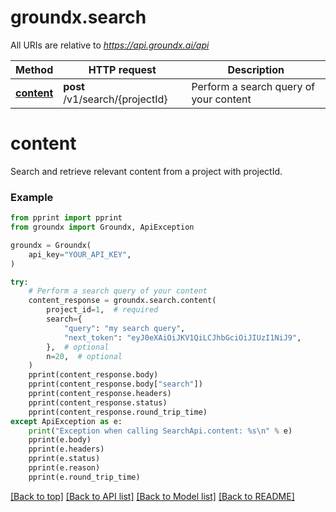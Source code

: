 # groundx.search

All URIs are relative to *https://api.groundx.ai/api*

Method | HTTP request | Description
------------- | ------------- | -------------
[**content**](#content) | **post** /v1/search/{projectId} | Perform a search query of your content

# **content**

Search and retrieve relevant content from a project with projectId.

### Example

```python
from pprint import pprint
from groundx import Groundx, ApiException

groundx = Groundx(
    api_key="YOUR_API_KEY",
)

try:
    # Perform a search query of your content
    content_response = groundx.search.content(
        project_id=1,  # required
        search={
            "query": "my search query",
            "next_token": "eyJ0eXAiOiJKV1QiLCJhbGciOiJIUzI1NiJ9",
        },  # optional
        n=20,  # optional
    )
    pprint(content_response.body)
    pprint(content_response.body["search"])
    pprint(content_response.headers)
    pprint(content_response.status)
    pprint(content_response.round_trip_time)
except ApiException as e:
    print("Exception when calling SearchApi.content: %s\n" % e)
    pprint(e.body)
    pprint(e.headers)
    pprint(e.status)
    pprint(e.reason)
    pprint(e.round_trip_time)
```

[[Back to top]](#__pageTop) [[Back to API list]](../../../README.md#documentation-for-api-endpoints) [[Back to Model list]](../../../README.md#documentation-for-models) [[Back to README]](../../../README.md)

